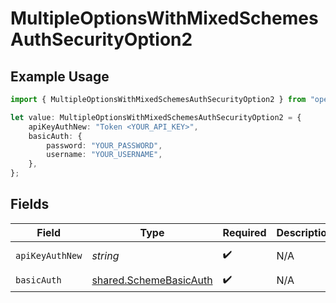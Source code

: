 # MultipleOptionsWithMixedSchemesAuthSecurityOption2

## Example Usage

```typescript
import { MultipleOptionsWithMixedSchemesAuthSecurityOption2 } from "openapi/sdk/models/operations";

let value: MultipleOptionsWithMixedSchemesAuthSecurityOption2 = {
    apiKeyAuthNew: "Token <YOUR_API_KEY>",
    basicAuth: {
        password: "YOUR_PASSWORD",
        username: "YOUR_USERNAME",
    },
};
```

## Fields

| Field                                                                   | Type                                                                    | Required                                                                | Description                                                             | Example                                                                 |
| ----------------------------------------------------------------------- | ----------------------------------------------------------------------- | ----------------------------------------------------------------------- | ----------------------------------------------------------------------- | ----------------------------------------------------------------------- |
| `apiKeyAuthNew`                                                         | *string*                                                                | :heavy_check_mark:                                                      | N/A                                                                     | Token <YOUR_API_KEY>                                                    |
| `basicAuth`                                                             | [shared.SchemeBasicAuth](../../../sdk/models/shared/schemebasicauth.md) | :heavy_check_mark:                                                      | N/A                                                                     |                                                                         |